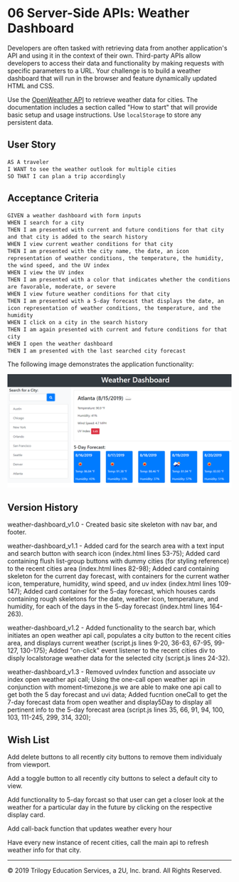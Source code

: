 # 06 Server-Side APIs: Weather Dashboard

Developers are often tasked with retrieving data from another application's API and using it in the context of their own. Third-party APIs allow developers to access their data and functionality by making requests with specific parameters to a URL. Your challenge is to build a weather dashboard that will run in the browser and feature dynamically updated HTML and CSS.

Use the [OpenWeather API](https://openweathermap.org/api) to retrieve weather data for cities. The documentation includes a section called "How to start" that will provide basic setup and usage instructions. Use `localStorage` to store any persistent data.

## User Story

```
AS A traveler
I WANT to see the weather outlook for multiple cities
SO THAT I can plan a trip accordingly
```

## Acceptance Criteria

```
GIVEN a weather dashboard with form inputs
WHEN I search for a city
THEN I am presented with current and future conditions for that city and that city is added to the search history
WHEN I view current weather conditions for that city
THEN I am presented with the city name, the date, an icon representation of weather conditions, the temperature, the humidity, the wind speed, and the UV index
WHEN I view the UV index
THEN I am presented with a color that indicates whether the conditions are favorable, moderate, or severe
WHEN I view future weather conditions for that city
THEN I am presented with a 5-day forecast that displays the date, an icon representation of weather conditions, the temperature, and the humidity
WHEN I click on a city in the search history
THEN I am again presented with current and future conditions for that city
WHEN I open the weather dashboard
THEN I am presented with the last searched city forecast
```

The following image demonstrates the application functionality:

![weather dashboard demo](./Assets/06-server-side-apis-homework-demo.png)

## Version History
weather-dashboard_v1.0 - Created basic site skeleton with nav bar, and footer.

weather-dashboard_v1.1 - Added card for the search area with a text input and search button with search icon (index.html lines 53-75); Added card containing flush list-group buttons with dummy cities (for styling reference) to the recent cities area (index.html lines 82-98); Added card containing skeleton for the current day forecast, with containers for the current wather icon, temperature, humidity, wind speed, and uv index (index.html lines 109-147); Added card container for the 5-day forecast, which houses cards containing rough skeletons for the date, weather icon, temperature, and humidity, for each of the days in the 5-day forecast (index.html lines 164-263).

weather-dashboard_v1.2 - Added functionality to the search bar, which initiates an open weather api call, populates a city button to the recent cities area, and displays current weather (script.js lines 9-20, 36-63, 67-95, 99-127, 130-175); Added "on-click" event listener to the recent cities div to disply localstorage weather data for the selected city (script.js lines 24-32).  

weather-dashboard_v1.3 - Removed uvIndex function and associate uv index open weather api call; Using the one-call open weather api in conjunction with moment-timezone.js we are able to make one api call to get both the 5 day forecast and uvi data; Added fucntion oneCall to get the 7-day forecast data from open weather and display5Day to display all pertinent info to the 5-day forecast area (script.js lines 35, 66, 91, 94, 100, 103, 111-245, 299, 314, 320); 

## Wish List

Add delete buttons to all recently city buttons to remove them individualy from viewport.

Add a toggle button to all recently city buttons to select a default city to view.

Add functionality to 5-day forcast so that user can get a closer look at the weather for a particular day in the future by clicking on the respective display card.

Add call-back function that updates weather every hour

Have every new instance of recent cities, call the main api to refresh weather info for that city.

- - -
© 2019 Trilogy Education Services, a 2U, Inc. brand. All Rights Reserved.
